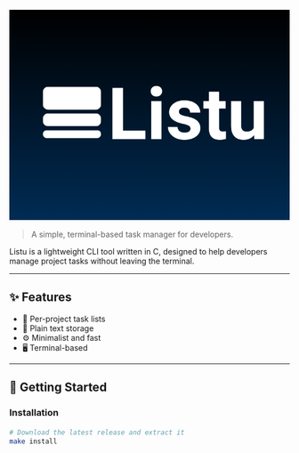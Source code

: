 ![Listu banner](docs/assets/listu-banner.png)

> A simple, terminal-based task manager for developers.

Listu is a lightweight CLI tool written in C, designed to help developers manage project tasks without leaving the terminal.

---

## ✨ Features

- 📂 Per-project task lists
- 🧾 Plain text storage
- ⚙️ Minimalist and fast
- 🖥️ Terminal-based

---

## 🚀 Getting Started

### Installation

```bash
# Download the latest release and extract it
make install
```
